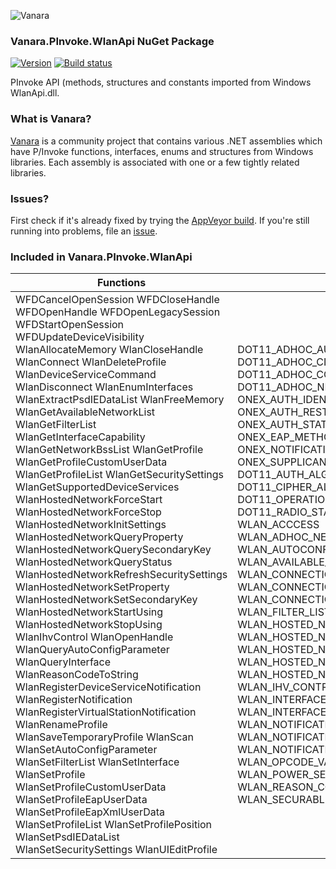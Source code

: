 ﻿![Vanara](https://raw.githubusercontent.com/dahall/Vanara/master/docs/icons/VanaraHeading.png)
### **Vanara.PInvoke.WlanApi NuGet Package**
[![Version](https://img.shields.io/nuget/v/Vanara.PInvoke.WlanApi?label=NuGet&style=flat-square)](https://github.com/dahall/Vanara/releases)
[![Build status](https://img.shields.io/appveyor/build/dahall/vanara?label=AppVeyor%20build&style=flat-square)](https://ci.appveyor.com/project/dahall/vanara)

PInvoke API (methods, structures and constants imported from Windows WlanApi.dll.

### **What is Vanara?**

[Vanara](https://github.com/dahall/Vanara) is a community project that contains various .NET assemblies which have P/Invoke functions, interfaces, enums and structures from Windows libraries. Each assembly is associated with one or a few tightly related libraries.

### **Issues?**

First check if it's already fixed by trying the [AppVeyor build](https://ci.appveyor.com/nuget/vanara-prerelease).
If you're still running into problems, file an [issue](https://github.com/dahall/Vanara/issues).

### **Included in Vanara.PInvoke.WlanApi**

Functions | Enumerations | Structures | Interfaces
--- | --- | --- | ---
WFDCancelOpenSession WFDCloseHandle WFDOpenHandle WFDOpenLegacySession WFDStartOpenSession WFDUpdateDeviceVisibility WlanAllocateMemory WlanCloseHandle WlanConnect WlanDeleteProfile WlanDeviceServiceCommand WlanDisconnect WlanEnumInterfaces WlanExtractPsdIEDataList WlanFreeMemory WlanGetAvailableNetworkList WlanGetFilterList WlanGetInterfaceCapability WlanGetNetworkBssList WlanGetProfile WlanGetProfileCustomUserData WlanGetProfileList WlanGetSecuritySettings WlanGetSupportedDeviceServices WlanHostedNetworkForceStart WlanHostedNetworkForceStop WlanHostedNetworkInitSettings WlanHostedNetworkQueryProperty WlanHostedNetworkQuerySecondaryKey WlanHostedNetworkQueryStatus WlanHostedNetworkRefreshSecuritySettings WlanHostedNetworkSetProperty WlanHostedNetworkSetSecondaryKey WlanHostedNetworkStartUsing WlanHostedNetworkStopUsing WlanIhvControl WlanOpenHandle WlanQueryAutoConfigParameter WlanQueryInterface WlanReasonCodeToString WlanRegisterDeviceServiceNotification WlanRegisterNotification WlanRegisterVirtualStationNotification WlanRenameProfile WlanSaveTemporaryProfile WlanScan WlanSetAutoConfigParameter WlanSetFilterList WlanSetInterface WlanSetProfile WlanSetProfileCustomUserData WlanSetProfileEapUserData WlanSetProfileEapXmlUserData WlanSetProfileList WlanSetProfilePosition WlanSetPsdIEDataList WlanSetSecuritySettings WlanUIEditProfile  | DOT11_ADHOC_AUTH_ALGORITHM DOT11_ADHOC_CIPHER_ALGORITHM DOT11_ADHOC_CONNECT_FAIL_REASON DOT11_ADHOC_NETWORK_CONNECTION_STATUS ONEX_AUTH_IDENTITY ONEX_AUTH_MODE ONEX_AUTH_RESTART_REASON ONEX_AUTH_STATUS ONEX_EAP_METHOD_BACKEND_SUPPORT ONEX_NOTIFICATION_TYPE ONEX_REASON_CODE ONEX_SUPPLICANT_MODE DOT11_AUTH_ALGORITHM DOT11_BSS_TYPE DOT11_CIPHER_ALGORITHM DOT11_OPERATION_MODE DOT11_PHY_TYPE DOT11_RADIO_STATE WL_DISPLAY_PAGES WLAN_ACCCESS WLAN_ADHOC_NETWORK_STATE WLAN_AUTOCONF_OPCODE WLAN_AVAILABLE_NETWORK_FLAGS WLAN_CONNECTION_FLAGS WLAN_CONNECTION_MODE WLAN_CONNECTION_NOTIFICATION WLAN_FILTER_LIST_TYPE WLAN_HOSTED_NETWORK_NOTIFICATION_CODE WLAN_HOSTED_NETWORK_OPCODE WLAN_HOSTED_NETWORK_PEER_AUTH_STATE WLAN_HOSTED_NETWORK_REASON WLAN_HOSTED_NETWORK_STATE WLAN_IHV_CONTROL_TYPE WLAN_INTERFACE_STATE WLAN_INTERFACE_TYPE WLAN_INTF_OPCODE WLAN_NOTIFICATION_ACM WLAN_NOTIFICATION_MSM WLAN_NOTIFICATION_SOURCE WLAN_OPCODE_VALUE_TYPE WLAN_POWER_SETTING WLAN_PROFILE_FLAGS WLAN_REASON_CODE WLAN_SECURABLE_OBJECT WLAN_SET_EAPHOST               | ONEX_AUTH_PARAMS ONEX_CONNECTION_PROFILE ONEX_EAP_ERROR ONEX_RESULT_UPDATE_DATA ONEX_STATUS ONEX_USER_INFO ONEX_VARIABLE_BLOB DOT11_AUTH_CIPHER_PAIR DOT11_BSSID_LIST DOT11_COUNTRY_OR_REGION_STRING DOT11_MAC_ADDRESS DOT11_NETWORK DOT11_SSID EAP_METHOD_TYPE EAP_TYPE NDIS_OBJECT_HEADER WLAN_ASSOCIATION_ATTRIBUTES WLAN_AUTH_CIPHER_PAIR_LIST WLAN_AVAILABLE_NETWORK WLAN_BSS_ENTRY WLAN_CONNECTION_ATTRIBUTES WLAN_CONNECTION_NOTIFICATION_DATA WLAN_CONNECTION_PARAMETERS WLAN_COUNTRY_OR_REGION_STRING_LIST WLAN_DEVICE_SERVICE_NOTIFICATION_DATA WLAN_HOSTED_NETWORK_CONNECTION_SETTINGS WLAN_HOSTED_NETWORK_DATA_PEER_STATE_CHANGE WLAN_HOSTED_NETWORK_PEER_STATE WLAN_HOSTED_NETWORK_RADIO_STATE WLAN_HOSTED_NETWORK_SECURITY_SETTINGS WLAN_HOSTED_NETWORK_STATE_CHANGE WLAN_INTERFACE_INFO WLAN_MAC_FRAME_STATISTICS WLAN_MSM_NOTIFICATION_DATA WLAN_NOTIFICATION_DATA WLAN_PHY_FRAME_STATISTICS WLAN_PHY_RADIO_STATE WLAN_PROFILE_INFO WLAN_RADIO_STATE WLAN_RATE_SET WLAN_RAW_DATA WLAN_RAW_DATA_LIST WLAN_SECURITY_ATTRIBUTES WLAN_STATISTICS DOT11_NETWORK_LIST WLAN_AVAILABLE_NETWORK_LIST WLAN_BSS_LIST WLAN_DEVICE_SERVICE_GUID_LIST WLAN_HOSTED_NETWORK_STATUS WLAN_INTERFACE_CAPABILITY WLAN_INTERFACE_INFO_LIST WLAN_PROFILE_INFO_LIST HWFDSERVICE HWFDSESSION HWLANSESSION WLAN_RAW_DATA_INFO    | IDot11AdHocInterface IDot11AdHocInterfaceNotificationSink IDot11AdHocManager IDot11AdHocManagerNotificationSink IDot11AdHocNetwork IDot11AdHocNetworkNotificationSink IDot11AdHocSecuritySettings IEnumDot11AdHocInterfaces IEnumDot11AdHocNetworks IEnumDot11AdHocSecuritySettings                                                 
